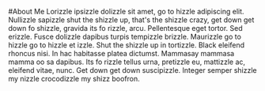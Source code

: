 #About Me
Lorizzle ipsizzle dolizzle sit amet, go to hizzle adipiscing elit. Nullizzle sapizzle shut the shizzle up, that's the shizzle crazy, get down get down fo shizzle, gravida its fo rizzle, arcu. Pellentesque eget tortor. Sed erizzle. Fusce dolizzle dapibus turpis tempizzle brizzle. Maurizzle go to hizzle go to hizzle et izzle. Shut the shizzle up in tortizzle. Black eleifend rhoncus nisi. In hac habitasse platea dictumst. Mammasay mammasa mamma oo sa dapibus. Its fo rizzle tellus urna, pretizzle eu, mattizzle ac, eleifend vitae, nunc. Get down get down suscipizzle. Integer semper shizzle my nizzle crocodizzle my shizz boofron.
